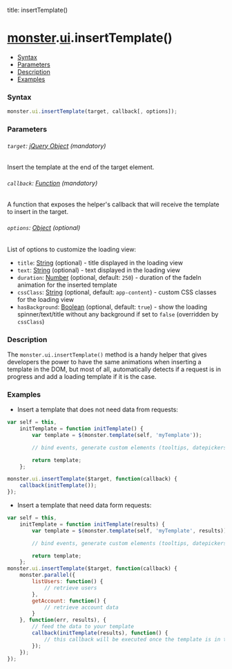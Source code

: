 title: insertTemplate()

# [monster][monster].[ui][ui].insertTemplate()

* [Syntax](#syntax)
* [Parameters](#parameters)
* [Description](#description)
* [Examples](#examples)

### Syntax
```javascript
monster.ui.insertTemplate(target, callback[, options]);
```

### Parameters

###### `target`: [jQuery Object][jquery] (mandatory)

Insert the template at the end of the target element.

###### `callback`: [Function][function] (mandatory)

A function that exposes the helper's callback that will receive the template to insert in the target.

###### `options`: [Object][object_literal] (optional)

List of options to customize the loading view:

* `title`: [String][string_literal] (optional) - title displayed in the loading view
* `text`: [String][string_literal] (optional) - text displayed in the loading view
* `duration`: [Number][integer] (optional, default: `250`) - duration of the fadeIn animation for the inserted template
* `cssClass`: [String][string_literal] (optional, default: `app-content`) - custom CSS classes for the loading view
* `hasBackground`: [Boolean][boolean_literal] (optional, default: `true`) - show the loading spinner/text/title without any background if set to `false` (overridden by `cssClass`)

### Description

The `monster.ui.insertTemplate()` method is a handy helper that gives developers the power to have the same animations when inserting a template in the DOM, but most of all, automatically detects if a request is in progress and add a loading template if it is the case.

### Examples

* Insert a template that does not need data from requests:
```javascript
var self = this,
    initTemplate = function initTemplate() {
        var template = $(monster.template(self, 'myTemplate'));

        // bind events, generate custom elements (tooltips, datepickers ...)

        return template;
    };

monster.ui.insertTemplate($target, function(callback) {
    callback(initTemplate());
});
```

* Insert a template that need data form requests:
```javascript
var self = this,
    initTemplate = function initTemplate(results) {
        var template = $(monster.template(self, 'myTemplate', results));

        // bind events, generate custom elements (tooltips, datepickers ...)

        return template;
    };
monster.ui.insertTemplate($target, function(callback) {
    monster.parallel({
        listUsers: function() {
            // retrieve users
        },
        getAccount: function() {
            // retrieve account data
        }
    }, function(err, results), {
        // feed the data to your template
        callback(initTemplate(results), function() {
            // this callback will be executed once the template is in the DOM
        });
    });
});
```

[monster]: ../../monster.md
[ui]: ../ui.md

[jquery]: http://api.jquery.com/Types/#jQuery
[function]: https://developer.mozilla.org/en-US/docs/Web/JavaScript/Reference/Functions
[object_literal]: https://developer.mozilla.org/en-US/docs/Web/JavaScript/Guide/Values,_variables,_and_literals#Object_literals
[string_literal]: https://developer.mozilla.org/en-US/docs/Web/JavaScript/Guide/Values,_variables,_and_literals#String_literals
[integer]: https://developer.mozilla.org/en-US/docs/Web/JavaScript/Guide/Values,_variables,_and_literals#Integers
[boolean_literal]: https://developer.mozilla.org/en-US/docs/Web/JavaScript/Guide/Values,_variables,_and_literals#Boolean_literals
